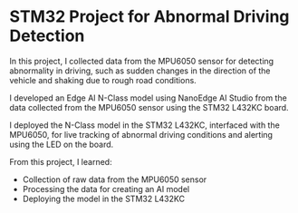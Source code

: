 # STM32 Project for Abnormal Driving Detection

In this project, I collected data from the MPU6050 sensor for detecting abnormality in driving, such as sudden changes in the direction of the vehicle and shaking due to rough road conditions.

I developed an Edge AI N-Class model using NanoEdge AI Studio from the data collected from the MPU6050 sensor using the STM32 L432KC board.

I deployed the N-Class model in the STM32 L432KC, interfaced with the MPU6050, for live tracking of abnormal driving conditions and alerting using the LED on the board.

From this project, I learned:
- Collection of raw data from the MPU6050 sensor  
- Processing the data for creating an AI model  
- Deploying the model in the STM32 L432KC  

